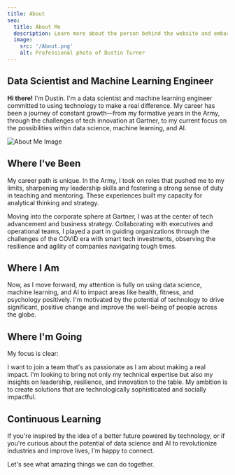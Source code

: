 ```yaml
---
title: About
seo:
  title: About Me
  description: Learn more about the person behind the website and embark on a journey of inspiration and shared experiences.
  image:
    src: '/About.png'
    alt: Professional photo of Dustin Turner
---
```


## Data Scientist and Machine Learning Engineer

**Hi there!** I'm Dustin. I'm a data scientist and machine learning engineer committed to using technology to make a real difference. My career has been a journey of constant growth—from my formative years in the Army, through the challenges of tech innovation at Gartner, to my current focus on the possibilities within data science, machine learning, and AI.

![About Me Image](/About.png)

## Where I've Been

My career path is unique. In the Army, I took on roles that pushed me to my limits, sharpening my leadership skills and fostering a strong sense of duty in teaching and mentoring. These experiences built my capacity for analytical thinking and strategy.

Moving into the corporate sphere at Gartner, I was at the center of tech advancement and business strategy. Collaborating with executives and operational teams, I played a part in guiding organizations through the challenges of the COVID era with smart tech investments, observing the resilience and agility of companies navigating tough times.

## Where I Am

Now, as I move forward, my attention is fully on using data science, machine learning, and AI to impact areas like health, fitness, and psychology positively. I'm motivated by the potential of technology to drive significant, positive change and improve the well-being of people across the globe.

## Where I'm Going

My focus is clear:

I want to join a team that's as passionate as I am about making a real impact. I'm looking to bring not only my technical expertise but also my insights on leadership, resilience, and innovation to the table. My ambition is to create solutions that are technologically sophisticated and socially impactful.

## Continuous Learning

If you're inspired by the idea of a better future powered by technology, or if you're curious about the potential of data science and AI to revolutionize industries and improve lives, I'm happy to connect.

Let's see what amazing things we can do together.
